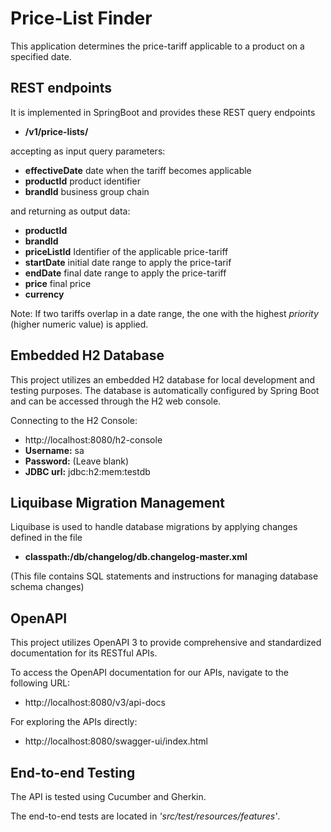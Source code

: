 # Price-List Finder

This application determines the price-tariff applicable to a product on a specified date.


## REST endpoints

It is implemented in SpringBoot and provides these REST query endpoints
* **/v1/price-lists/** 

accepting as input query parameters: 
* **effectiveDate** date when the tariff becomes applicable
* **productId** product identifier
* **brandId** business group chain

and returning as output data: 
* **productId**
* **brandId**
* **priceListId** Identifier of the applicable price-tariff
* **startDate** initial date range to apply the price-tarif
* **endDate** final date range to apply the price-tariff
* **price** final price
* **currency** 

Note: If two tariffs overlap in a date range, the one with the highest *priority* (higher numeric value) is applied.


## Embedded H2 Database

This project utilizes an embedded H2 database for local development and testing purposes. The database is automatically configured by Spring Boot and can be accessed through the H2 web console.

Connecting to the H2 Console:
* http://localhost:8080/h2-console
* **Username:** sa
* **Password:** (Leave blank)
* **JDBC url:** jdbc:h2:mem:testdb


## Liquibase Migration Management

Liquibase is used to handle database migrations by applying changes defined in the file
* **classpath:/db/changelog/db.changelog-master.xml** 

(This file contains SQL statements and instructions for managing database schema changes)


## OpenAPI

This project utilizes OpenAPI 3 to provide comprehensive and standardized documentation for its RESTful APIs.

To access the OpenAPI documentation for our APIs, navigate to the following URL:

* http://localhost:8080/v3/api-docs

For exploring the APIs directly:

* http://localhost:8080/swagger-ui/index.html


## End-to-end Testing

The API is tested using Cucumber and Gherkin.

The end-to-end tests are located in *'src/test/resources/features'*.
